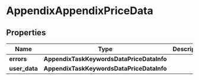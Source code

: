 # AppendixAppendixPriceData


## Properties

| Name | Type | Description | Notes |
|------------ | ------------- | ------------- | -------------|
**errors** | **AppendixTaskKeywordsDataPriceDataInfo** |  |[optional]|
**user_data** | **AppendixTaskKeywordsDataPriceDataInfo** |  |[optional]|